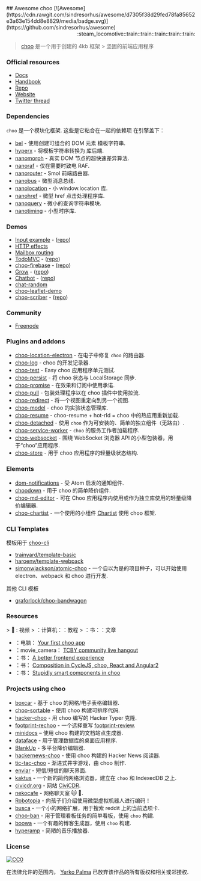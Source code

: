 <div class="github-widget" data-repo="choojs/awesome-choo"></div>
## Awesome choo [![Awesome](https://cdn.rawgit.com/sindresorhus/awesome/d7305f38d29fed78fa85652e3a63e154dd8e8829/media/badge.svg)](https://github.com/sindresorhus/awesome) <div align="right">:steam_locomotive::train::train::train::train::train:</div>

> [choo](https://choo.io/) 是一个用于创建的 4kb 框架
&gt; 坚固的前端应用程序



### Official resources

- [Docs](https://github.com/yoshuawuyts/choo/blob/master/README.md)
- [Handbook](https://github.com/yoshuawuyts/choo-handbook)
- [Repo](https://github.com/yoshuawuyts/choo)
- [Website](https://choo.io/)
- [Twitter thread](https://twitter.com/yoshuawuyts/status/730087077803528193)

### Dependencies
 `choo` 是一个模块化框架. 这些是它粘合在一起的依赖项
在引擎盖下：

- [bel](https://github.com/shama/bel) - 使用创建可组合的 DOM 元素
  模板字符串.
- [hyperx](https://github.com/substack/hyperx) - 将模板字符串转换为
  库后端.
- [nanomorph](https://github.com/choojs/nanomorph) - 真实 DOM 节点的超快速差异算法.
- [nanoraf](https://github.com/yoshuawuyts/nanoraf) - 仅在需要时致电 RAF.
- [nanorouter](https://github.com/choojs/nanorouter) - Smol 前端路由器.
- [nanobus](https://github.com/choojs/nanobus) - 微型消息总线.
- [nanolocation](https://github.com/choojs/nanolocation) - 小 window.location 库.
- [nanohref](https://github.com/choojs/nanohref) - 微型 href 点击处理程序库.
- [nanoquery](https://github.com/choojs/nanoquery) - 微小的查询字符串模块.
- [nanotiming](https://github.com/choojs/nanotiming) - 小型时序库.

### Demos

- [Input example](http://requirebin.com/?gist=e589473373b3100a6ace29f7bbee3186) - ([repo](https://github.com/yoshuawuyts/choo/tree/master/examples/title))
- [HTTP effects](https://hyperdev.com/#!/project/fork-fang)
- [Mailbox routing](https://github.com/yoshuawuyts/choo/tree/master/examples/mailbox)
- [TodoMVC](http://shuheikagawa.com/todomvc-choo) - ([repo](https://github.com/shuhei/todomvc-choo))
- [choo-firebase](https://choo-firebase-2ec21.firebaseapp.com) - ([repo](https://github.com/mw222rs/choo-firebase))
- [Grow](https://grow.static.land) - ([repo](https://github.com/sethvincent/grow))
- [Chatbot](http://chootbot.herokuapp.com) - ([repo](https://github.com/plaey/chatbot))
- [chat-random](https://github.com/akiva/chat-random)
- [choo-leaflet-demo](https://github.com/timwis/choo-leaflet-demo)
- [choo-scriber](https://zhouhansen.github.io/choo-scriber) - ([repo](https://github.com/ZhouHansen/choo-scriber))

### Community

- [Freenode](https://webchat.freenode.net/?channels=choo)

### Plugins and addons

- [choo-location-electron](https://github.com/bcomnes/choo-location-electron) - 在电子中修复 `choo` 的路由器.
- [choo-log](https://github.com/yoshuawuyts/choo-log) - choo 的开发记录器.
- [choo-test](https://github.com/mantoni/choo-test) - Easy choo 应用程序单元测试.
- [choo-persist](https://github.com/yoshuawuyts/choo-persist/) - 将 choo 状态与 LocalStorage 同步.
- [choo-promise](https://github.com/rahatarmanahmed/choo-promise) - 在效果和订阅中使用承诺.
- [choo-pull](https://github.com/yoshuawuyts/choo-pull) - 包装处理程序以在 choo 插件中使用拉流.
- [choo-redirect](https://github.com/yoshuawuyts/choo-redirect) - 将一个视图重定向到另一个视图.
- [choo-model](https://github.com/yoshuawuyts/choo-model) - choo 的实验状态管理库.
- [choo-resume](https://github.com/bengourley/choo-resume) - choo-resume + hot-rld = choo 中的热应用重新加载.
- [choo-detached](https://github.com/graforlock/choo-detached) - 使用 `choo` 作为可安装的、简单的独立组件（无路由）.
- [choo-service-worker](https://github.com/choojs/choo-service-worker) - `choo` 的服务工作者加载程序.
- [choo-websocket](https://github.com/YerkoPalma/choo-websocket) - 围绕 WebSocket 浏览器 API 的小型包装器，用于“choo”应用程序.
- [choo-store](https://github.com/ungoldman/choo-store) - 用于 choo 应用程序的轻量级状态结构.

### Elements

- [dom-notifications](https://github.com/finnp/dom-notifications) - 受 Atom 启发的通知组件.
- [choodown](https://github.com/trainyard/choodown) - 用于 choo 的简单降价组件.
- [choo-md-editor](https://github.com/dbtek/choo-md-editor) - 可在 Choo 应用程序内使用或作为独立库使用的轻量级降价编辑器.
- [choo-chartist](https://github.com/rexmortus/choo-chartist) - 一个使用的小组件 [Chartist](https://gionkunz.github.io/chartist-js/) 使用 choo 框架.

### CLI Templates

模板用于 [choo-cli](https://github.com/trainyard/choo-cli)

- [trainyard/template-basic](https://github.com/trainyard/template-basic)
- [haroenv/template-webpack](https://github.com/haroenv/template-webpack)
- [simonwjackson/atomic-choo](https://github.com/simonwjackson/atomic-choo) - 一个自以为是的项目种子，可以开始使用 electron、webpack 和 choo 进行开发.

其他 CLI 模板
- [graforlock/choo-bandwagon](https://github.com/graforlock/choo-bandwagon)

### Resources
&gt; :movie_camera: : 视频
&gt; ：计算机：：教程
&gt; ：书：：文章

- ：电脑： [Your first choo app](https://yoshuawuyts.gitbooks.io/choo/content/02_your_first_app.html)
- ：movie_camera： [TCBY community live hangout](https://www.youtube.com/watch?v=a97Mw2z1SAI)
- ：书： [A better frontend experience](https://medium.com/@yoshuawuyts/a-better-frontend-experience-7b0498c85658)
- ：书： [Composition in CycleJS, choo, React and Angular2](http://blog.krawaller.se/posts/composition-in-cyclejs-choo-react-and-angular2)
- ：书： [Stupidly smart components in choo](http://blog.krawaller.se/posts/stupidly-smart-components-in-choo)

### Projects using choo

- [boxcar](https://github.com/toddself/boxcar) - 基于 choo 的网格/电子表格编辑器.
- [choo-sortable](https://github.com/willkessler/choo-sortable) - 使用 choo 构建可排序代码.
- [hacker-choo](https://github.com/mw222rs/hacker-choo) - 用 choo 编写的 Hacker Typer 克隆.
- [footprint-rechoo](https://github.com/npeihl/footprint-rechoo) - 一个选择重写 [footprint-review](http://github.com/sjcgis/footprint-review).
- [minidocs](https://github.com/freeman-lab/minidocs) – 使用 choo 构建的文档站点生成器.
- [dataface](https://github.com/timwis/dataface) - 用于管理数据库的桌面应用程序.
- [BlankUp](https://github.com/HoverBaum/BlankUp-Electron) - 多平台降价编辑器.
- [hackernews-choo](https://github.com/kvnneff/hackernews-choo) - 使用 choo 构建的 Hacker News 阅读器.
- [tic-tac-choo](https://github.com/YerkoPalma/tic-tac-toe) - 渐进式井字游戏，由 choo 制作.
- [enviar](https://github.com/timwis/enviar) - 短信/短信的聊天界面.
- [kaktus](https://github.com/kaktus/kaktus) - 一个新的简约网络浏览器，建立在 `choo` 和 IndexedDB 之上.
- [civicdr.org](https://github.com/CiviCDR/civicdr.org) - 网站 [CiviCDR](https://civicdr.org/).
- [nekocafe](https://github.com/notenoughneon/nekocafe) - 网络聊天室 :cat: :speech_balloon:.
- [Robotopia](https://github.com/robotopia-x/robotopia) - 向孩子们介绍使用微型虚拟机器人进行编码！
- [busca](https://github.com/afk-mcz/busca) - 一个小的网络扩展，用于搜索 reddit 上的当前选项卡.
- [choo-ban](https://github.com/luizbaldi/choo-ban) - 用于管理看板任务的简单看板，使用 `choo` 构建.
- [boowa](https://github.com/boowajs/boowa) - 一个有趣的博客生成器，使用 `choo` 构建.
- [hyperamp](https://github.com/hypermodules/hyperamp) - 简陋的音乐播放器.

### License

[![CC0](http://mirrors.creativecommons.org/presskit/buttons/88x31/svg/cc-zero.svg)](https://creativecommons.org/publicdomain/zero/1.0/)

在法律允许的范围内， [Yerko Palma](https://github.com/YerkoPalma) 已放弃该作品的所有版权和相关或邻接权.
